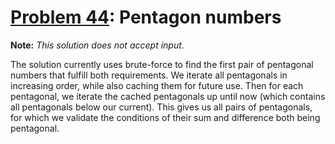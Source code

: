 # [Problem 44](https://projecteuler.net/problem=44): Pentagon numbers

**Note:** *This solution does not accept input*.

The solution currently uses brute-force to find the first pair of pentagonal numbers that fulfill both requirements.
We iterate all pentagonals in increasing order, while also caching them for future use.
Then for each pentagonal, we iterate the cached pentagonals up until now (which contains all pentagonals below our current).
This gives us all pairs of pentagonals, for which we validate the conditions of their sum and difference both being pentagonal.
